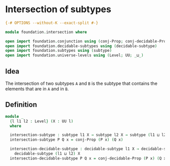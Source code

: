 # Intersection of subtypes

```agda
{-# OPTIONS --without-K --exact-split #-}

module foundation.intersection where

open import foundation.conjunction using (conj-Prop; conj-decidable-Prop)
open import foundation.decidable-subtypes using (decidable-subtype)
open import foundation.subtypes using (subtype)
open import foundation.universe-levels using (Level; UU; _⊔_)
```

## Idea

The intersection of two subtypes `A` and `B` is the subtype that contains the elements that are in `A` and in `B`.

## Definition

```agda
module _
  {l l1 l2 : Level} (X : UU l)
  where

  intersection-subtype : subtype l1 X → subtype l2 X → subtype (l1 ⊔ l2) X
  intersection-subtype P Q x = conj-Prop (P x) (Q x)

  intersection-decidable-subtype : decidable-subtype l1 X → decidable-subtype l2 X →
    decidable-subtype (l1 ⊔ l2) X
  intersection-decidable-subtype P Q x = conj-decidable-Prop (P x) (Q x)
```
